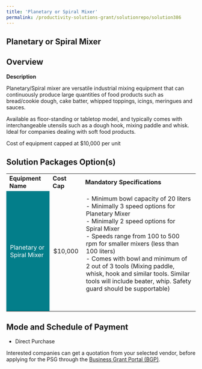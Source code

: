 ```yaml
---
title: 'Planetary or Spiral Mixer'
permalink: /productivity-solutions-grant/solutionrepo/solution386
---
```


## Planetary or Spiral Mixer

## Overview

**Description**

Planetary/Spiral mixer are versatile industrial mixing equipment that  can continuously produce large quantities of food products such as bread/cookie dough, cake batter, whipped toppings, icings, meringues and sauces.

Available as floor-standing or tabletop model, and typically comes with interchangeable utensils such as a dough hook, mixing paddle and whisk. Ideal for companies dealing with soft food products. 

Cost of equipment capped at $10,000 per unit

## Solution Packages Option(s)

<table>
<tr>
<td><b>Equipment Name</b></td>
<td><b>Cost Cap</b></td>
<td><b>Mandatory Specifications</b></td>
</tr>
<tr>
<td style='padding: 10px; background-color: #037E8A; color: #FFFFFF;'>Planetary or Spiral Mixer</td>
<td style='padding: 10px;'>$10,000</td>
<td style='padding: 10px;'>- Minimum bowl capacity of 20 liters<br>- Minimally 3 speed options for Planetary Mixer<br>- Minimally 2 speed options for Spiral Mixer <br>- Speeds range from 100 to 500 rpm for smaller mixers (less than 100 liters)<br>- Comes with bowl and minimum of 2 out of 3 tools (Mixing paddle, whisk, hook and similar tools. Similar tools will include beater, whip. Safety guard should be supportable)<br><br><br></td>
</tr>
</table>

## Mode and Schedule of Payment

 - Direct Purchase

Interested companies can get a quotation from your selected vendor, before applying for the PSG through the <a href='https://www.businessgrants.gov.sg/' target='_blank' rel='noopener'>Business Grant Portal (BGP)</a>.

<script src="/jquery/resize-tables.js"></script>
